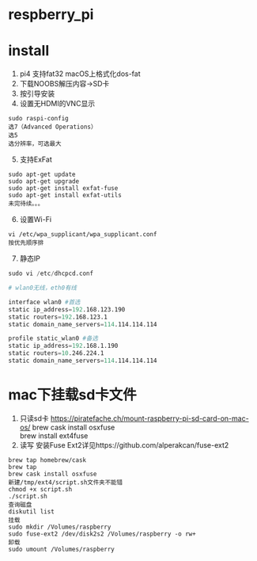 # respberry_pi

# install 
1. pi4 支持fat32 macOS上格式化dos-fat
2. 下载NOOBS解压内容->SD卡
3. 按引导安装
4. 设置无HDMI的VNC显示
```
sudo raspi-config
选7（Advanced Operations）
选5 
选分辨率，可选最大
```
5. 支持ExFat
```
sudo apt-get update
sudo apt-get upgrade
sudo apt-get install exfat-fuse
sudo apt-get install exfat-utils
未完待续。。。
```
6. 设置Wi-Fi
```
vi /etc/wpa_supplicant/wpa_supplicant.conf
按优先顺序排
```
7. 静态IP
```s
sudo vi /etc/dhcpcd.conf

# wlan0无线，eth0有线

interface wlan0 #首选
static ip_address=192.168.123.190
static routers=192.168.123.1
static domain_name_servers=114.114.114.114

profile static_wlan0 #备选
static ip_address=192.168.1.190
static routers=10.246.224.1
static domain_name_servers=114.114.114.114
```
# mac下挂载sd卡文件
1. 只读sd卡
https://piratefache.ch/mount-raspberry-pi-sd-card-on-mac-os/
brew cask install osxfuse  
brew install ext4fuse
2. 读写
安装Fuse Ext2详见https://github.com/alperakcan/fuse-ext2
```
brew tap homebrew/cask
brew tap
brew cask install osxfuse
新建/tmp/ext4/script.sh文件夹不能错
chmod +x script.sh
./script.sh
查询磁盘
diskutil list
挂载
sudo mkdir /Volumes/raspberry
sudo fuse-ext2 /dev/disk2s2 /Volumes/raspberry -o rw+ 
卸载
sudo umount /Volumes/raspberry
```
